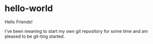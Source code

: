 # hello-world

Hello Friends!

I've been meaning to start my own git repository for some time and am pleased to be git-ting started. 
